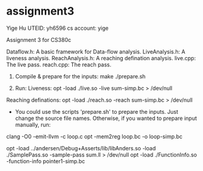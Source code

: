 assignment3
====

Yige Hu
UTEID: yh6596
cs account: yige

Assignment 3 for CS380c



Dataflow.h:
  A basic framework for Data-flow analysis.
LiveAnalysis.h:
  A liveness analysis.
ReachAnalysis.h:
  A reaching defination analysis.
live.cpp:
  The live pass.
reach.cpp:
  The reach pass.



1. Compile & prepare for the inputs:
  make
  ./prepare.sh

2. Run:
Liveness:
  opt -load ./live.so -live sum-simp.bc > /dev/null

Reaching definations:
  opt -load ./reach.so -reach sum-simp.bc > /dev/null



* You could use the scripts 'prepare.sh' to prepare the inputs. Just change the source file names.
Otherwise, if you wanted to prepare input manually, run:

clang -O0 -emit-llvm -c loop.c
opt -mem2reg loop.bc -o loop-simp.bc

opt -load ../andersen/Debug+Asserts/lib/libAnders.so -load ./SamplePass.so -sample-pass sum.ll > /dev/null
opt -load ./FunctionInfo.so -function-info pointer1-simp.bc
